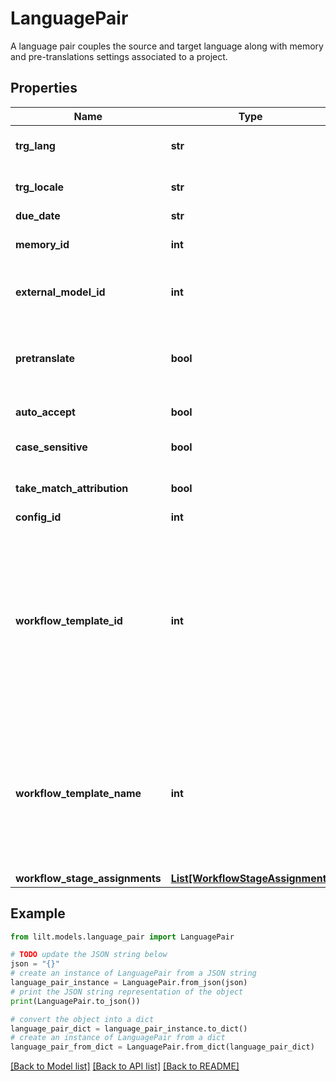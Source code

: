 # LanguagePair

A language pair couples the source and target language along with memory and pre-translations settings associated to a project. 

## Properties

Name | Type | Description | Notes
------------ | ------------- | ------------- | -------------
**trg_lang** | **str** | Target language, an ISO 639-1 language identifier. | 
**trg_locale** | **str** | A locale identifier, supported for target language. | [optional] 
**due_date** | **str** | An ISO date. | [optional] 
**memory_id** | **int** | A unique number identifying the associated Memory. | 
**external_model_id** | **int** | A unique identifier for working with a third party model in the Lilt Platform | [optional] 
**pretranslate** | **bool** | Attribute translation authorship of exact matches to the creator of the document being pretranslated. | [optional] 
**auto_accept** | **bool** | Accept and lock exact matches. | [optional] 
**case_sensitive** | **bool** | Use case sensitive translation memory matching. | [optional] 
**take_match_attribution** | **bool** | Use MT for unmatched segments. | [optional] 
**config_id** | **int** | Configuration id | [optional] 
**workflow_template_id** | **int** | Workflow Template id, to assign a specific Workflow to the project created out of this Language Pair. WorkflowTemplateIds can be retrieved via the /workflows/templates endpoint. If not specified then the Job level workflowTemplateId will be used. | [optional] 
**workflow_template_name** | **int** | Workflow Template Name, when passed with TeamId it allows for an on the fly look up of the correct WorkflowTemplate to use. If workflowTemplateId is passed the workflowTemplateId supercedes other lookups. | [optional] 
**workflow_stage_assignments** | [**List[WorkflowStageAssignment]**](WorkflowStageAssignment.md) |  | [optional] 

## Example

```python
from lilt.models.language_pair import LanguagePair

# TODO update the JSON string below
json = "{}"
# create an instance of LanguagePair from a JSON string
language_pair_instance = LanguagePair.from_json(json)
# print the JSON string representation of the object
print(LanguagePair.to_json())

# convert the object into a dict
language_pair_dict = language_pair_instance.to_dict()
# create an instance of LanguagePair from a dict
language_pair_from_dict = LanguagePair.from_dict(language_pair_dict)
```
[[Back to Model list]](../README.md#documentation-for-models) [[Back to API list]](../README.md#documentation-for-api-endpoints) [[Back to README]](../README.md)


